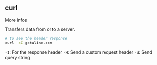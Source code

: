 ## curl

[More infos](https://www.youtube.com/watch?v=I6id1Y0YuNk)

Transfers data from or to a server.
 
```bash
# to see the header response
curl -sI getaline.com
```

`-I`:  For the response header
`-H`: Send a custom request header
`-d`: Send query string